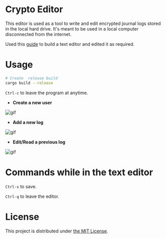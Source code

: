 # Crypto Editor
This editor is used as a tool to write and edit encrypted journal logs stored in
the local hard drive. It's meant to be used in a local computer disconnected from
the internet.

Used this [guide](https://www.philippflenker.com/hecto/) to build a text editor and edited it as required.

# Usage
```sh
# Create  release build
cargo build --release
```

`Ctrl-c` to leave the program at anytime.

- **Create a new user**

![gif](https://gitlab.com/Fernie/screenshots/-/raw/master/crypto_editor/create_user.gif)

- **Add a new log**

![gif](https://gitlab.com/Fernie/screenshots/-/raw/master/crypto_editor/create_log.gif)

- **Edit/Read a previous log**

![gif](https://gitlab.com/Fernie/screenshots/-/raw/master/crypto_editor/edit_log.gif)

# Commands while in the text editor
`Ctrl-s` to save.

`Ctrl-q` to leave the editor.

# License
This project is distributed under [the MIT License](./LICENSE.txt).
